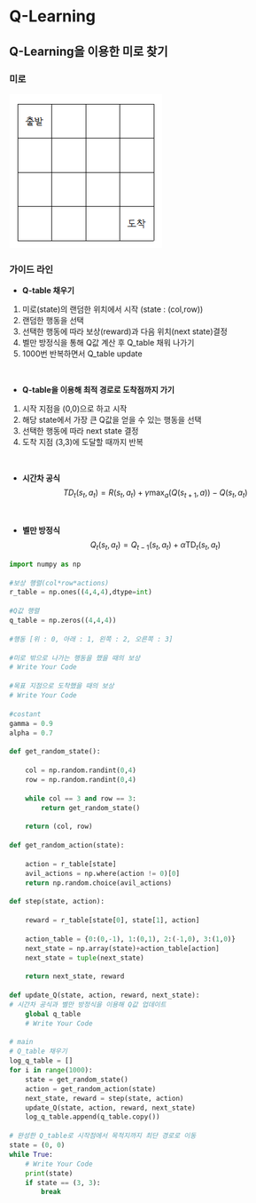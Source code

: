 # Q-Learning

## **Q-Learning을 이용한 미로 찾기**

### **미로**
![maze_image](maze.png)
<br>

### **가이드 라인**
+ **Q-table 채우기**
1) 미로(state)의 랜덤한 위치에서 시작 (state : (col,row))
2) 랜덤한 행동을 선택
3) 선택한 행동에 따라 보상(reward)과 다음 위치(next state)결정
4) 벨만 방정식을 통해 Q값 계산 후 Q_table 채워 나가기
5) 1000번 반복하면서 Q_table update  
<br>

 
+ **Q-table을 이용해 최적 경로로 도착점까지 가기**
1) 시작 지점을 (0,0)으로 하고 시작
2) 해당 state에서 가장 큰 Q값을 얻을 수 있는 행동을 선택
3) 선택한 행동에 따라 next state 결정
4) 도착 지점 (3,3)에 도달할 때까지 반복

<br>

+ **시간차 공식**
$$TD_t(s_t, a_t) = R(s_t, a_t) + \gamma \max_{a} (Q(s_{t+1}, a)) - Q(s_t, a_t)$$

<br>

+ **벨만 방정식**
$$Q_t(s_t, a_t) = Q_{t-1}(s_t, a_t) + \alpha \text{TD}_t(s_t, a_t)$$


```python
import numpy as np

#보상 행렬(col*row*actions)
r_table = np.ones((4,4,4),dtype=int)

#Q값 행렬
q_table = np.zeros((4,4,4))

#행동 [위 : 0, 아래 : 1, 왼쪽 : 2, 오른쪽 : 3]

#미로 밖으로 나가는 행동을 했을 때의 보상
# Write Your Code

#목표 지점으로 도착했을 때의 보상
# Write Your Code

#costant
gamma = 0.9
alpha = 0.7

def get_random_state():

    col = np.random.randint(0,4)
    row = np.random.randint(0,4)

    while col == 3 and row == 3:
        return get_random_state()
    
    return (col, row)

def get_random_action(state):
    
    action = r_table[state]
    avil_actions = np.where(action != 0)[0]
    return np.random.choice(avil_actions)

def step(state, action):

    reward = r_table[state[0], state[1], action]
    
    action_table = {0:(0,-1), 1:(0,1), 2:(-1,0), 3:(1,0)}
    next_state = np.array(state)+action_table[action]
    next_state = tuple(next_state)

    return next_state, reward

def update_Q(state, action, reward, next_state):
# 시간차 공식과 벨만 방정식을 이용해 Q값 업데이트
    global q_table
    # Write Your Code

# main
# Q_table 채우기
log_q_table = []
for i in range(1000):
    state = get_random_state() 
    action = get_random_action(state)
    next_state, reward = step(state, action)
    update_Q(state, action, reward, next_state)
    log_q_table.append(q_table.copy())

# 완성한 Q_table로 시작점에서 목적지까지 최단 경로로 이동
state = (0, 0)
while True:
    # Write Your Code
    print(state)
    if state == (3, 3):
        break
```
